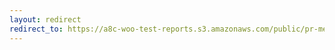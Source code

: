 ```yaml
---
layout: redirect
redirect_to: https://a8c-woo-test-reports.s3.amazonaws.com/public/pr-merge/38163/api/index.html
---
```

